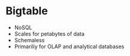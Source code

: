 # Bigtable
- NoSQL
- Scales for petabytes of data
- Schemaless
- Primariliy for OLAP and analytical databases